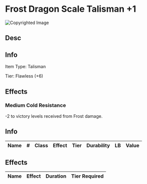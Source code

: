 # Frost Dragon Scale Talisman +1

![Copyrighted Image](FrostDragonScaleTalisman+1.png)

## Desc

## Info

Item Type: Talisman

Tier: Flawless (+6)

## Effects

### Medium Cold Resistance

-2 to victory levels received from Frost damage.

## Info

| Name | # | Class | Effect | Tier | Durability | LB | Value |
| :--: | :-: | :---: | :----: | :--: | :--------: | :-: | :---: |

## Effects

| Name | Effect | Duration | Tier Required |
| :--- | :----: | :------: | :-----------: |
